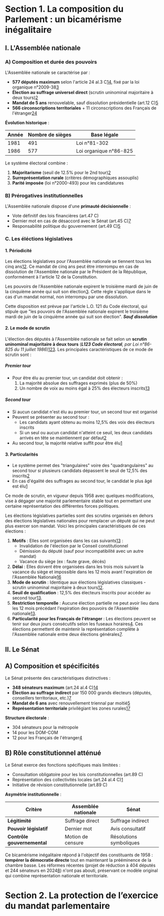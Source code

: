 # Section 1. La composition du Parlement : un bicamérisme inégalitaire

## I. L'Assemblée nationale

### A) Composition et durée des pouvoirs

L'Assemblée nationale se caractérise par :
- **577 députés maximum** selon l'article 24 al.3 C[1](https://www.legifrance.gouv.fr/codes/article_lc/LEGIARTI000019241014/)[4](https://fr.wikipedia.org/wiki/Article_24_de_la_Constitution_de_la_Cinqui%C3%A8me_R%C3%A9publique_fran%C3%A7aise), fixé par la loi organique n°2009-38[3](https://www.legifrance.gouv.fr/dossierlegislatif/JORFDOLE000019493946/)
- **Élection au suffrage universel direct** (scrutin uninominal majoritaire à deux tours)[2](https://www.elections.interieur.gouv.fr/comprendre-elections/pour-qui-je-vote/deputes)
- **Mandat de 5 ans** renouvelable, sauf dissolution présidentielle (art.12 C)[5](https://www.doc-du-juriste.com/blog/conseils-juridiques/conditions-exercice-mandats-parlementaires-25-09-2020.html)
- **566 circonscriptions territoriales** + 11 circonscriptions des Français de l'étranger[2](https://www.elections.interieur.gouv.fr/comprendre-elections/pour-qui-je-vote/deputes)[4](https://fr.wikipedia.org/wiki/Article_24_de_la_Constitution_de_la_Cinqui%C3%A8me_R%C3%A9publique_fran%C3%A7aise)

**Évolution historique** :

| Année | Nombre de sièges | Base légale            |
| ----- | ---------------- | ---------------------- |
| 1981  | 491              | Loi n°81-302           |
| 1986  | 577              | Loi organique n°86-825 |

Le système électoral combine :
1. **Majoritarisme** (seuil de 12.5% pour le 2nd tour)[2](https://www.elections.interieur.gouv.fr/comprendre-elections/pour-qui-je-vote/deputes)
2. **Surreprésentation rurale** (critères démographiques assouplis)
3. **Parité imposée** (loi n°2000-493) pour les candidatures

### B) Prérogatives institutionnelles
L'Assemblée nationale dispose d'une **primauté décisionnelle** :
- Vote définitif des lois financières (art.47 C)
- Dernier mot en cas de désaccord avec le Sénat (art.45 C)[7](https://www.conseil-constitutionnel.fr/la-constitution)
- Responsabilité politique du gouvernement (art.49 C)[5](https://www.doc-du-juriste.com/blog/conseils-juridiques/conditions-exercice-mandats-parlementaires-25-09-2020.html)

### C. Les éléctions législatives
#### 1. Périodicité
Les élections législatives pour l'Assemblée nationale se tiennent tous les cinq ans[1](https://www.aisne.gouv.fr/Actions-de-l-Etat/Elections/Elections-Legislatives-2024/Mode-de-scrutin)[2](https://fr.wikipedia.org/wiki/Assembl%C3%A9e_nationale_\(France\)). Ce mandat de cinq ans peut être interrompu en cas de dissolution de l'Assemblée nationale par le Président de la République, conformément à l'article 12 de la Constitution.

Les pouvoirs de l'Assemblée nationale expirent le troisième mardi de juin de la cinquième année qui suit son élection[3](https://www.assemblee-nationale.fr/dyn/synthese/fonctionnement-assemblee-nationale/le-regime-des-sessions-et-des-seances). Cette règle s'applique dans le cas d'un mandat normal, non interrompu par une dissolution.

Cette disposition est prévue par l'article L.O. 121 du Code électoral, qui stipule que "les pouvoirs de l'Assemblée nationale expirent le troisième mardi de juin de la cinquième année qui suit son élection".
***Sauf dissolution***

#### 2. Le mode de scrutin
L'élection des députés à l'Assemblée nationale se fait selon un **scrutin uninominal majoritaire à deux tours** (***L123 Code électoral**, par Loi n°86-825 du 11 juillet 1986*)[1](https://www.aisne.gouv.fr/Actions-de-l-Etat/Elections/Elections-Legislatives-2024/Mode-de-scrutin)[2](https://fr.wikipedia.org/wiki/Assembl%C3%A9e_nationale_\(France\))[3](https://www.assemblee-nationale.fr/dyn/synthese/deputes-groupes-parlementaires/l-election-des-deputes). Les principales caractéristiques de ce mode de scrutin sont :
##### Premier tour
- Pour être élu au premier tour, un candidat doit obtenir :    
    1. La majorité absolue des suffrages exprimés (plus de 50%)
    2. Un nombre de voix au moins égal à 25% des électeurs inscrits[1](https://www.aisne.gouv.fr/Actions-de-l-Etat/Elections/Elections-Legislatives-2024/Mode-de-scrutin)[3](https://www.assemblee-nationale.fr/dyn/synthese/deputes-groupes-parlementaires/l-election-des-deputes)
##### Second tour
- Si aucun candidat n'est élu au premier tour, un second tour est organisé
- Peuvent se présenter au second tour :
    - Les candidats ayant obtenu au moins 12,5% des voix des électeurs inscrits
    - Si un seul ou aucun candidat n'atteint ce seuil, les deux candidats arrivés en tête se maintiennent par défaut[2](https://fr.wikipedia.org/wiki/Assembl%C3%A9e_nationale_\(France\))
- Au second tour, la majorité relative suffit pour être élu[1](https://www.aisne.gouv.fr/Actions-de-l-Etat/Elections/Elections-Legislatives-2024/Mode-de-scrutin)

#### 3. Particularités
- Le système permet des "triangulaires" voire des "quadrangulaires" au second tour si plusieurs candidats dépassent le seuil de 12,5% des inscrits[2](https://fr.wikipedia.org/wiki/Assembl%C3%A9e_nationale_\(France\))
- En cas d'égalité des suffrages au second tour, le candidat le plus âgé est élu[1](https://www.aisne.gouv.fr/Actions-de-l-Etat/Elections/Elections-Legislatives-2024/Mode-de-scrutin)

Ce mode de scrutin, en vigueur depuis 1958 avec quelques modifications, vise à dégager une majorité parlementaire stable tout en permettant une certaine représentation des différentes forces politiques.

Les élections législatives partielles sont des scrutins organisés en dehors des élections législatives nationales pour remplacer un député qui ne peut plus exercer son mandat. Voici les principales caractéristiques de ces élections :
1. **Motifs** : Elles sont organisées dans les cas suivants[1](https://www.lejdd.fr/Politique/quest-ce-quune-election-legislative-partielle-4047431)[3](https://www.cnews.fr/france/2023-03-28/quest-ce-quune-election-legislative-partielle-1337619) :
    - Invalidation de l'élection par le Conseil constitutionnel
    - Démission du député (sauf pour incompatibilité avec un autre mandat)
    - Vacance du siège (ex : faute grave, décès)
2. **Délai** : Elles doivent être organisées dans les trois mois suivant la vacance du siège et impossible dans les 12 mois avant l'expiration de l'Assemblée Nationale[1](https://www.lejdd.fr/Politique/quest-ce-quune-election-legislative-partielle-4047431)[6](https://www.senat.fr/tableau-historique/pjl20-185.html)
3. **Mode de scrutin** : Identique aux élections législatives classiques - scrutin uninominal majoritaire à deux tours[1](https://www.lejdd.fr/Politique/quest-ce-quune-election-legislative-partielle-4047431)[2](https://www.service-public.fr/particuliers/vosdroits/F1943).
4. **Seuil de qualification** : 12,5% des électeurs inscrits pour accéder au second tour[1](https://www.lejdd.fr/Politique/quest-ce-quune-election-legislative-partielle-4047431)[3](https://www.cnews.fr/france/2023-03-28/quest-ce-quune-election-legislative-partielle-1337619).
5. **Restriction temporelle** : Aucune élection partielle ne peut avoir lieu dans les 12 mois précédant l'expiration des pouvoirs de l'Assemblée nationale[1](https://www.lejdd.fr/Politique/quest-ce-quune-election-legislative-partielle-4047431)[3](https://www.cnews.fr/france/2023-03-28/quest-ce-quune-election-legislative-partielle-1337619).
6. **Particularité pour les Français de l'étranger** : Les élections peuvent se tenir sur deux jours consécutifs selon les fuseaux horaires[4](https://uy.ambafrance.org/Elections-legislatives-partielles-2023-informations-pratiques).
Ces élections permettent de maintenir la représentation complète à l'Assemblée nationale entre deux élections générales[7](https://fr.wikipedia.org/wiki/%C3%89lection_l%C3%A9gislative_fran%C3%A7aise_partielle).

## II. Le Sénat

## A) Composition et spécificités

Le Sénat présente des caractéristiques distinctives :
- **348 sénateurs maximum** (art.24 al.4 C)[1](https://www.legifrance.gouv.fr/codes/article_lc/LEGIARTI000019241014/)[4](https://fr.wikipedia.org/wiki/Article_24_de_la_Constitution_de_la_Cinqui%C3%A8me_R%C3%A9publique_fran%C3%A7aise)
- **Élection au suffrage indirect** par 150 000 grands électeurs (députés, conseillers territoriaux, etc.)[7](https://www.conseil-constitutionnel.fr/la-constitution)
- **Mandat de 6 ans** avec renouvellement triennal par moitié[5](https://www.doc-du-juriste.com/blog/conseils-juridiques/conditions-exercice-mandats-parlementaires-25-09-2020.html)
- **Représentation territoriale** privilégiant les zones rurales[1](https://www.legifrance.gouv.fr/codes/article_lc/LEGIARTI000019241014/)[7](https://www.conseil-constitutionnel.fr/la-constitution)

**Structure électorale** :
- 304 sénateurs pour la métropole
- 14 pour les DOM-COM
- 12 pour les Français de l'étranger[4](https://fr.wikipedia.org/wiki/Article_24_de_la_Constitution_de_la_Cinqui%C3%A8me_R%C3%A9publique_fran%C3%A7aise)

## B) Rôle constitutionnel atténué

Le Sénat exerce des fonctions spécifiques mais limitées :

- Consultation obligatoire pour les lois constitutionnelles (art.89 C)    
- Représentation des collectivités locales (art.24 al.4 C)[1](https://www.legifrance.gouv.fr/codes/article_lc/LEGIARTI000019241014/)
- Initiative de révision constitutionnelle (art.89 C)

**Asymétrie institutionnelle** :

| Critère                     | Assemblée nationale | Sénat                   |
| --------------------------- | ------------------- | ----------------------- |
| **Légitimité**              | Suffrage direct     | Suffrage indirect       |
| **Pouvoir législatif**      | Dernier mot         | Avis consultatif        |
| **Contrôle gouvernemental** | Motion de censure   | Résolutions symboliques |

Ce bicamérisme inégalitaire répond à l'objectif des constituants de 1958 : **tempérer la démocratie directe** tout en maintenant la prééminence de la chambre basse. Les réformes récentes (projet de réduction à 404 députés et 244 sénateurs en 2024[8](https://www.legifrance.gouv.fr/dossierlegislatif/JORFDOLE000036936589/)) n'ont pas abouti, préservant ce modèle original qui combine représentation nationale et territoriale.


# Section 2. La protection de l’exercice du mandat parlementaire